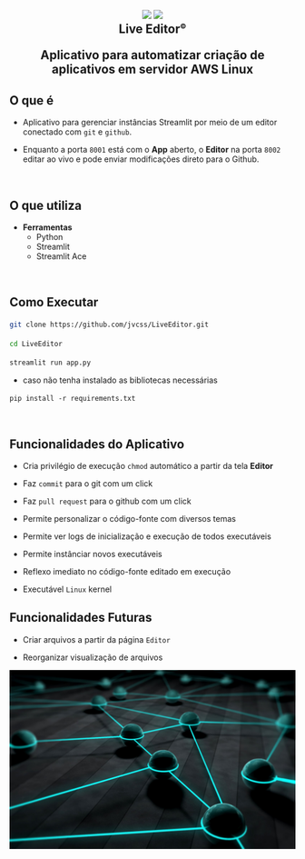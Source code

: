 
<h2 align="center">
  <img src="https://img.icons8.com/fluency/2x/edit-text-file.png"/>
  <img src="https://img.icons8.com/fluency/2x/bot.png"/>
  <br/>
  <b>Live Editor<sup style="font-size:12px;">©</sup></b>
  <p>Aplicativo para automatizar criação de aplicativos em servidor AWS Linux</p>
</h2>

## O que é

- Aplicativo para gerenciar instâncias Streamlit por meio de um editor conectado com `git` e `github`.

- Enquanto a porta `8001` está com o **App** aberto, o **Editor** na porta `8002` editar ao vivo e pode enviar modificações direto para o Github.

<br/>

## O que utiliza

- **Ferramentas**
  - Python
  - Streamlit
  - Streamlit Ace

<br/>

## Como Executar

```bash
git clone https://github.com/jvcss/LiveEditor.git

cd LiveEditor

streamlit run app.py
```

- caso não tenha instalado as bibliotecas necessárias

`pip install -r requirements.txt`

<br/>

## Funcionalidades do Aplicativo

- Cria privilégio de execução `chmod` automático a partir da tela **Editor**

- Faz `commit` para o git com um click

- Faz `pull request` para o github com um click

- Permite personalizar o código-fonte com diversos temas

- Permite ver logs de inicialização e execução de todos executáveis

- Permite instânciar novos executáveis

- Reflexo imediato no código-fonte editado em execução

- Executável `Linux` kernel

## Funcionalidades Futuras

- Criar arquivos a partir da página `Editor`

- Reorganizar visualização de arquivos

![Whatspper](images/info_editor_live_automation.jpg)
